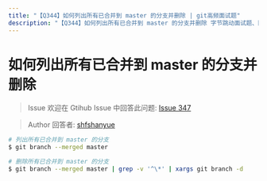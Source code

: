 ```yaml
---
title: "【Q344】如何列出所有已合并到 master 的分支并删除 | git高频面试题"
description: "【Q344】如何列出所有已合并到 master 的分支并删除 字节跳动面试题、阿里腾讯面试题、美团小米面试题。"
---
```


# 如何列出所有已合并到 master 的分支并删除

> Issue
> 欢迎在 Gtihub Issue 中回答此问题: [Issue 347](https://github.com/shfshanyue/Daily-Question/issues/347)

> Author
> 回答者: [shfshanyue](https://github.com/shfshanyue)

```bash
# 列出所有已合并到 master 的分支
$ git branch --merged master

# 删除所有已合并到 master 的分支
$ git branch --merged master | grep -v '^\*' | xargs git branch -d
```
